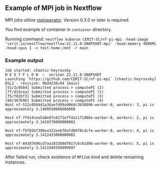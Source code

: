 ## Example of MPI job in Nextflow

MPI jobs utilize [mpioperator](https://github.com/kubeflow/mpi-operator). Version 0.3.0 or later is required.

You find example of container in `container` directory.

Running command: `nextflow kuberun CERIT-SC/nf-pi-mpi -head-image 'cerit.io/nextflow/nextflow:22.11.0-SNAPSHOT-mpi' -head-memory 4096Mi -head-cpus 1 -v test-home:/mnt -r main`

### Example output
```
Job started: chaotic-heyrovsky
N E X T F L O W  ~  version 22.11.0-SNAPSHOT
Launching `https://github.com/CERIT-SC/nf-pi-mpi` [chaotic-heyrovsky] DSL2 - revision: 9bd4236c94 [main]
[51/2c0584] Submitted process > computePI (2)
[7f/d14cea] Submitted process > computePI (1)
[f5/f02bf3] Submitted process > computePI (3)
[84/307696] Submitted process > computePI (4)
Host nf-512c0584d2a36aefd99a906dc3b38996-worker-0, workers: 3, pi is approximately 3.1409550666666668

Host nf-7fd14cea5a8e07c6272e7fda1171d66e-worker-0, workers: 2, pi is approximately 3.1410376000000002

Host nf-f5f02bf396ea322eebf8afd8978cdcfe-worker-0, workers: 4, pi is approximately 3.1412433000000002

Host nf-84307696cd7aa1833b8df017c6c61d9b-worker-0, workers: 5, pi is approximately 3.1411945599999997

```

After failed run, check existence of `MPIJob` kind and delete remaining instances.
